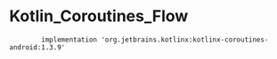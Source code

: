 # Kotlin_Coroutines_Flow



            
            
            
            
            implementation 'org.jetbrains.kotlinx:kotlinx-coroutines-android:1.3.9'
